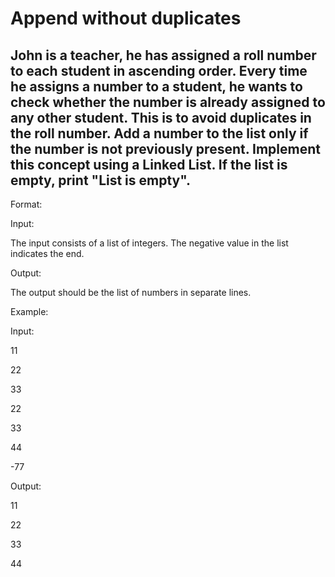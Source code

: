 # Append without duplicates
## John is a teacher, he has assigned a roll number to each student in ascending order. Every time he assigns a number to a student, he wants to check whether the number is already assigned to any other student. This is to avoid duplicates in the roll number. Add a number to the list only if the number is not previously present. Implement this concept using a Linked List. If the list is empty, print "List is empty".



Format:

Input:

The input consists of a list of integers. The negative value in the list indicates the end.

Output:

The output should be the list of numbers in separate lines.



Example:

Input:

11

22

33

22

33

44

-77

Output:

11

22

33

44